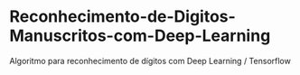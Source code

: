 # Reconhecimento-de-Digitos-Manuscritos-com-Deep-Learning
Algoritmo para reconhecimento de dígitos com Deep Learning / Tensorflow
